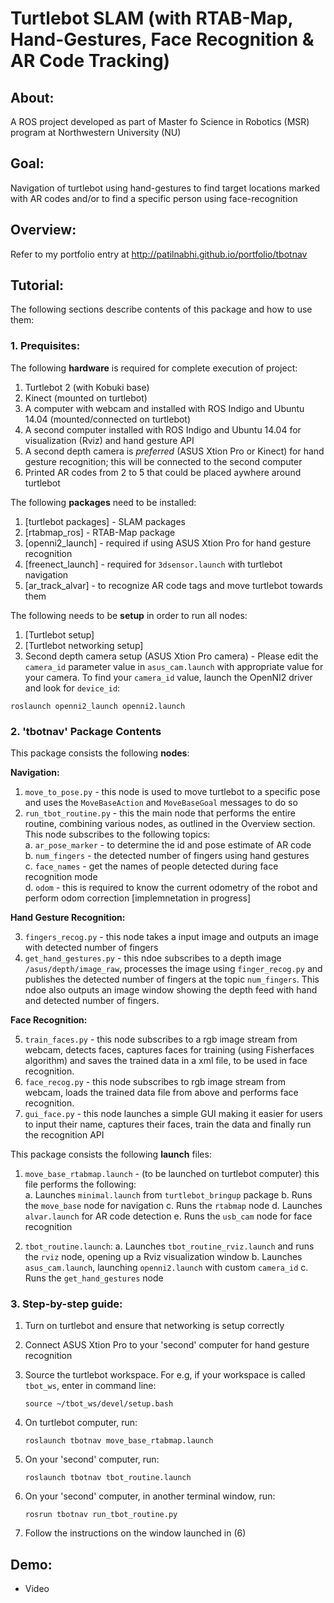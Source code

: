 # Turtlebot SLAM (with RTAB-Map, Hand-Gestures, Face Recognition & AR Code Tracking)

## About:

A ROS project developed as part of Master fo Science in Robotics (MSR) program at Northwestern University (NU)

## Goal:

Navigation of turtlebot using hand-gestures to find target locations marked with AR codes and/or to find a specific person using face-recognition

## Overview:

Refer to my portfolio entry at http://patilnabhi.github.io/portfolio/tbotnav

## Tutorial:

The following sections describe contents of this package and how to use them:

### 1. Prequisites:

The following **hardware** is required for complete execution of project:

1. Turtlebot 2 (with Kobuki base)
2. Kinect (mounted on turtlebot)
3. A computer with webcam and installed with ROS Indigo and Ubuntu 14.04 (mounted/connected on turtlebot)
4. A second computer installed with ROS Indigo and Ubuntu 14.04 for visualization (Rviz) and hand gesture API
5. A second depth camera is *preferred* (ASUS Xtion Pro or Kinect) for hand gesture recognition; this will be connected to the second computer
6. Printed AR codes from 2 to 5 that could be placed aywhere around turtlebot

The following **packages** need to be installed:

1. [turtlebot packages] - SLAM packages
2. [rtabmap_ros] - RTAB-Map package 
3. [openni2_launch] - required if using ASUS Xtion Pro for hand gesture recognition
4. [freenect_launch] - required for `3dsensor.launch` with turtlebot navigation
5. [ar_track_alvar] - to recognize AR code tags and move turtlebot towards them

The following needs to be **setup** in order to run all nodes:

1. [Turtlebot setup]
2. [Turtlebot networking setup]
3. Second depth camera setup (ASUS Xtion Pro camera) - Please edit the `camera_id` parameter value in `asus_cam.launch` with appropriate value for your camera. To find your `camera_id` value, launch the OpenNI2 driver and look for `device_id`:
```
roslaunch openni2_launch openni2.launch
```

### 2. 'tbotnav' Package Contents

This package consists the following **nodes**:

**Navigation:**

1. `move_to_pose.py` - this node is used to move turtlebot to a specific pose and uses the `MoveBaseAction` and `MoveBaseGoal` messages to do so
2. `run_tbot_routine.py` - this the main node that performs the entire routine, combining various nodes, as outlined in the Overview section. This node subscribes to the following topics:  
    a. `ar_pose_marker` - to determine the id and pose estimate of AR code  
    b. `num_fingers` - the detected number of fingers using hand gestures  
    c. `face_names` - get the names of people detected during face recognition mode  
    d.  `odom` - this is required to know the current odometry of the robot and perform odom correction [implemnetation in progress]  
     
**Hand Gesture Recognition:**

3. `fingers_recog.py` - this node takes a input image and outputs an image with detected number of fingers
4. `get_hand_gestures.py` - this ndoe subscribes to a depth image `/asus/depth/image_raw`, processes the image using `finger_recog.py` and publishes the detected number of fingers at the topic `num_fingers`. This ndoe also outputs an image window showing the depth feed with hand and detected number of fingers.

**Face Recognition:**

5. `train_faces.py` - this node subscribes to a rgb image stream from webcam, detects faces, captures faces for training (using Fisherfaces algorithm) and saves the trained data in a xml file, to be used in face recognition.
6. `face_recog.py` - this node subscribes to rgb image stream from webcam, loads the trained data file from above and performs face recognition.
7. `gui_face.py` - this node launches a simple GUI making it easier for users to input their name, captures their faces, train the data and finally run the recognition API

This package consists the following **launch** files:

1. `move_base_rtabmap.launch` - (to be launched on turtlebot computer) this file performs the following:  
    a. Launches `minimal.launch` from `turtlebot_bringup` package
    b. Runs the `move_base` node for navigation
    c. Runs the `rtabmap` node 
    d. Launches `alvar.launch` for AR code detection
    e. Runs the `usb_cam` node for face recognition

2. `tbot_routine.launch`:
    a. Launches `tbot_routine_rviz.launch` and runs the `rviz` node, opening up a Rviz visualization window
    b. Launches `asus_cam.launch`, launching `openni2.launch` with custom `camera_id`
    c. Runs the `get_hand_gestures` node

<!-- This package consists the following *config* files:

1. `costmap_params.yaml`
2. `global_costmap_params.yaml`
3. `local_costmap_params.yaml`
4. `base_local_planner.yaml`
5. `global_planner_params.yaml`
6. `move_base_params.yaml`
7. `dwa_planner_params.yaml`
8. `tbot_rtabmap.rviz` -->

### 3. Step-by-step guide:

1. Turn on turtlebot and ensure that networking is setup correctly  

2. Connect ASUS Xtion Pro to your 'second' computer for hand gesture recognition  

3. Source the turtlebot workspace. For e.g, if your workspace is called `tbot_ws`, enter in command line:  
    ```
    source ~/tbot_ws/devel/setup.bash
    ```  

4. On turtlebot computer, run:  
    ```
    roslaunch tbotnav move_base_rtabmap.launch
    ```  

5. On your 'second' computer, run:  
    ```
    roslaunch tbotnav tbot_routine.launch
    ```  

6. On your 'second' computer, in another terminal window, run:  
    ```
    rosrun tbotnav run_tbot_routine.py
    ```  

7. Follow the instructions on the window launched in (6)


## Demo:

* Video